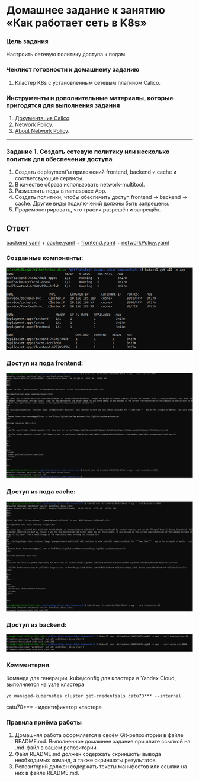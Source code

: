 # Домашнее задание к занятию «Как работает сеть в K8s»

### Цель задания

Настроить сетевую политику доступа к подам.

### Чеклист готовности к домашнему заданию

1. Кластер K8s с установленным сетевым плагином Calico.

### Инструменты и дополнительные материалы, которые пригодятся для выполнения задания

1. [Документация Calico](https://www.tigera.io/project-calico/).
2. [Network Policy](https://kubernetes.io/docs/concepts/services-networking/network-policies/).
3. [About Network Policy](https://docs.projectcalico.org/about/about-network-policy).

-----

### Задание 1. Создать сетевую политику или несколько политик для обеспечения доступа

1. Создать deployment'ы приложений frontend, backend и cache и соответсвующие сервисы.
2. В качестве образа использовать network-multitool.
3. Разместить поды в namespace App.
4. Создать политики, чтобы обеспечить доступ frontend -> backend -> cache. Другие виды подключений должны быть запрещены.
5. Продемонстрировать, что трафик разрешён и запрещён.

## Ответ
[backend.yaml](./backend.yaml) + [cache.yaml](./cache.yaml) + [frontend.yaml](./frontend.yaml) + [networkPolicy.yaml](./networkPolicy.yaml) <br />
### Созданные компоненты: 
![resources.PNG](./resources.PNG) <br />
### Доступ из пода frontend: 
![frontend_access.PNG](./frontend_access.PNG) <br />
### Доступ из пода cache: 
![cache_access.PNG](./cache_access.PNG) <br />
### Доступ из  backend: 
![backend_access.PNG](./backend_access.PNG) <br />

### Комментарии
Команда для генерации .kube/config для кластера в Yandex Cloud, выполняется на узле кластера
```
yc managed-kubernetes cluster get-credentials catu70*** --internal
```
catu70*** - идентификатор кластера
### Правила приёма работы

1. Домашняя работа оформляется в своём Git-репозитории в файле README.md. Выполненное домашнее задание пришлите ссылкой на .md-файл в вашем репозитории.
2. Файл README.md должен содержать скриншоты вывода необходимых команд, а также скриншоты результатов.
3. Репозиторий должен содержать тексты манифестов или ссылки на них в файле README.md.
